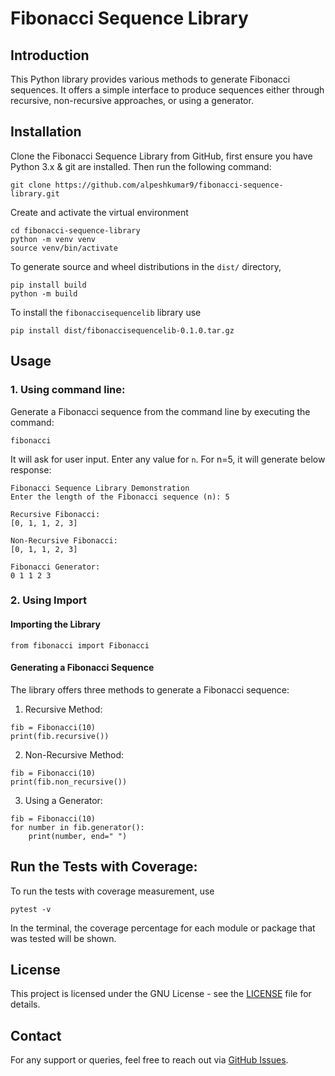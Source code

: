 # Fibonacci Sequence Library

## Introduction

This Python library provides various methods to generate Fibonacci sequences. It offers a simple interface to produce sequences either through recursive, non-recursive approaches, or using a generator.

## Installation

Clone the Fibonacci Sequence Library from GitHub, first ensure you have Python 3.x & git are installed. Then run the following command:

```
git clone https://github.com/alpeshkumar9/fibonacci-sequence-library.git
```

Create and activate the virtual environment

```
cd fibonacci-sequence-library
python -m venv venv
source venv/bin/activate
```

To generate source and wheel distributions in the `dist/` directory,

```
pip install build
python -m build
```

To install the `fibonaccisequencelib` library use

```
pip install dist/fibonaccisequencelib-0.1.0.tar.gz
```

## Usage

### 1. Using command line:

Generate a Fibonacci sequence from the command line by executing the command:

```
fibonacci
```

It will ask for user input. Enter any value for `n`.
For n=5, it will generate below response:

```
Fibonacci Sequence Library Demonstration
Enter the length of the Fibonacci sequence (n): 5

Recursive Fibonacci:
[0, 1, 1, 2, 3]

Non-Recursive Fibonacci:
[0, 1, 1, 2, 3]

Fibonacci Generator:
0 1 1 2 3
```

### 2. Using Import

#### Importing the Library

```
from fibonacci import Fibonacci
```

#### Generating a Fibonacci Sequence

The library offers three methods to generate a Fibonacci sequence:

1. Recursive Method:

```
fib = Fibonacci(10)
print(fib.recursive())
```

2. Non-Recursive Method:

```
fib = Fibonacci(10)
print(fib.non_recursive())
```

3. Using a Generator:

```
fib = Fibonacci(10)
for number in fib.generator():
    print(number, end=" ")
```

## Run the Tests with Coverage:

To run the tests with coverage measurement, use

```
pytest -v
```

In the terminal, the coverage percentage for each module or package that was tested will be shown.

## License

This project is licensed under the GNU License - see the [LICENSE](/LICENSE) file for details.

## Contact

For any support or queries, feel free to reach out via [GitHub Issues](https://github.com/alpeshkumar9/fibonacci-sequence-library/issues).

